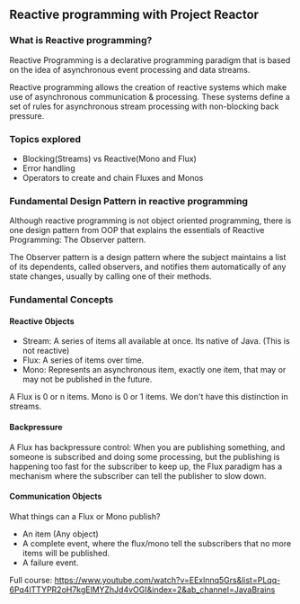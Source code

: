 ## Reactive programming with Project Reactor

### What is Reactive programming?

Reactive Programming is a declarative programming paradigm that is based on the idea of asynchronous event processing
and data streams.

Reactive programming allows the creation of reactive systems which make use of asynchronous communication & processing.
These systems define a set of rules for asynchronous stream processing with non-blocking back pressure.

### Topics explored

- Blocking(Streams) vs Reactive(Mono and Flux)
- Error handling
- Operators to create and chain Fluxes and Monos

### Fundamental Design Pattern in reactive programming

Although reactive programming is not object oriented programming, there is one design pattern from OOP
that explains the essentials of Reactive Programming: The Observer pattern.

The Observer pattern is a design pattern where the subject maintains a list of its dependents, called observers,
and notifies them automatically of any state changes, usually by calling one of their methods.

### Fundamental Concepts

#### Reactive Objects

- Stream: A series of items all available at once. Its native of Java. (This is not reactive)
- Flux: A series of items over time.
- Mono: Represents an asynchronous item, exactly one item, that may or may not be published in the future.

A Flux is 0 or n items. Mono is 0 or 1 items.
We don't have this distinction in streams.

#### Backpressure

A Flux has backpressure control: When you are publishing something, and someone is subscribed and doing some processing,
but the publishing is happening too fast for the subscriber to keep up, the Flux paradigm
has a mechanism where the subscriber can tell the publisher to slow down.

#### Communication Objects

What things can a Flux or Mono publish?

- An item (Any object)
- A complete event, where the flux/mono tell the subscribers that no more items will be published.
- A failure event.

Full course: https://www.youtube.com/watch?v=EExlnnq5Grs&list=PLqq-6Pq4lTTYPR2oH7kgElMYZhJd4vOGI&index=2&ab_channel=JavaBrains
